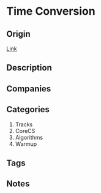 # Time Conversion

## Origin

[Link](https://www.hackerrank.com/challenges/time-conversion)

## Description

## Companies

## Categories

1. Tracks
1. CoreCS
1. Algorithms
1. Warmup

## Tags

## Notes